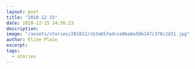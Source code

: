 ```yaml
---
layout: post
title: "2018-12-15"
date: 2018-12-15 14:56:23
description: 
image: "/assets/stories/201812/cb3a657adcce0ba6e58b147c370c2d31.jpg"
author: Elise Plain
excerpt: 
tags: 
  - stories
---
```



<p></p>
